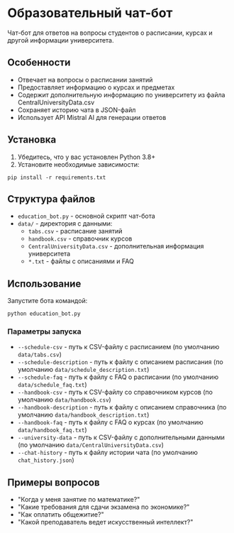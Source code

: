 # Образовательный чат-бот

Чат-бот для ответов на вопросы студентов о расписании, курсах и другой информации университета.

## Особенности

- Отвечает на вопросы о расписании занятий
- Предоставляет информацию о курсах и предметах
- Содержит дополнительную информацию по университету из файла CentralUniversityData.csv
- Сохраняет историю чата в JSON-файл
- Использует API Mistral AI для генерации ответов

## Установка

1. Убедитесь, что у вас установлен Python 3.8+
2. Установите необходимые зависимости:

```
pip install -r requirements.txt
```

## Структура файлов

- `education_bot.py` - основной скрипт чат-бота
- `data/` - директория с данными:
  - `tabs.csv` - расписание занятий
  - `handbook.csv` - справочник курсов
  - `CentralUniversityData.csv` - дополнительная информация университета
  - `*.txt` - файлы с описаниями и FAQ

## Использование

Запустите бота командой:

```
python education_bot.py
```

### Параметры запуска

- `--schedule-csv` - путь к CSV-файлу с расписанием (по умолчанию `data/tabs.csv`)
- `--schedule-description` - путь к файлу с описанием расписания (по умолчанию `data/schedule_description.txt`)
- `--schedule-faq` - путь к файлу с FAQ о расписании (по умолчанию `data/schedule_faq.txt`)
- `--handbook-csv` - путь к CSV-файлу со справочником курсов (по умолчанию `data/handbook.csv`)
- `--handbook-description` - путь к файлу с описанием справочника (по умолчанию `data/handbook_description.txt`)
- `--handbook-faq` - путь к файлу с FAQ о курсах (по умолчанию `data/handbook_faq.txt`)
- `--university-data` - путь к CSV-файлу с дополнительными данными (по умолчанию `data/CentralUniversityData.csv`)
- `--chat-history` - путь к файлу истории чата (по умолчанию `chat_history.json`)

## Примеры вопросов

- "Когда у меня занятие по математике?"
- "Какие требования для сдачи экзамена по экономике?"
- "Как оплатить общежитие?"
- "Какой преподаватель ведет искусственный интеллект?" 